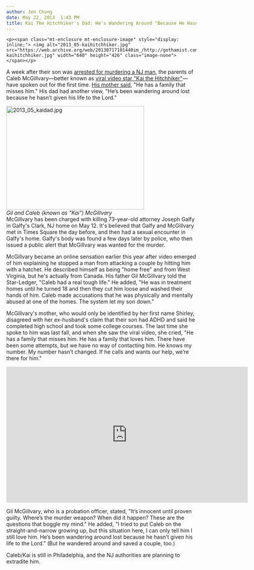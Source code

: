 ```yaml
---
author: Jen Chung
date: May 22, 2013  1:43 PM
title: Kai The Hitchhiker's Dad: He's Wandering Around "Because He Hasn't Given His Life To The Lord"
---
```



	
	
	
	<p><span class="mt-enclosure mt-enclosure-image" style="display: inline;"> <img alt="2013_05-kaihitchhiker.jpg" src="https://web.archive.org/web/20130717101440im_/http://gothamist.com/attachments/jen/2013_05-kaihitchhiker.jpg" width="640" height="426" class="image-none"> </span></p>

<p>A week after their son was <a href="https://web.archive.org/web/20130717101440/http://gothamist.com/2013/05/17/cops_arrest_kai_the_hitchhiker_say.php">arrested for murdering a NJ man</a>, the parents of Caleb McGillvary&#x2014;better known as <a href="https://web.archive.org/web/20130717101440/http://gothamist.com/2013/05/16/viral_video_star_kai_the_hitchhiker.php">viral video star &quot;Kai the Hitchhiker&quot;</a>&#x2014;have spoken out for the first time. <a href="https://web.archive.org/web/20130717101440/http://www.nj.com/news/index.ssf/2013/05/mysterious_hitchhiker_from_can.html#incart_m-rpt-2">His mother said</a>, &quot;He has a family that misses him.&quot; His dad had another view, &quot;He&#x2019;s been wandering around lost because he hasn&#x2019;t given his life to the Lord.&quot;</p>

<p><span class="mt-enclosure mt-enclosure-image" style="display: inline;"> </span></p><div class="image-right"> <img alt="2013_05_kaidad.jpg" src="https://web.archive.org/web/20130717101440im_/http://gothamist.com/attachments/jen/2013_05_kaidad.jpg" width="365" height="274"> <br> <i style=" width:365px; ;display:block"> Gil and Caleb (known as &quot;Kai&quot;) McGillvary</i></div> McGillvary has been charged with killing 73-year-old attorney Joseph Galfy in Galfy&apos;s Clark, NJ home on May 12. It&apos;s believed that Galfy and McGillvary met in Times Square the day before, and then had a sexual encounter in Galfy&apos;s home. Galfy&apos;s body was found a few days later by police, who then issued a public alert that McGillvary was wanted for the murder. <p></p>

<p>McGillvary became an online sensation earlier this year after video emerged of him explaining he stopped a man from attacking a couple by hitting him with a hatchet. He described himself as being &quot;home free&quot; and from West Virginia, but he&apos;s actually from Canada. His father Gil McGillvary told the Star-Ledger, &quot;Caleb had a real tough life.&quot; He added, &quot;He was in treatment homes until he turned 18 and then they cut him loose and washed their hands of him. Caleb made accusations that he was physically and mentally abused at one of the homes. The system let my son down.&quot;</p>

<p>McGillvary&apos;s mother, who would only be identified by her first name Shirley, disagreed with her ex-husband&apos;s claim that their son had ADHD and said he completed high school and took some college courses. The last time she spoke to him was last fall, and when she saw the viral video, she cried, &quot;He has a family that misses him. He has a family that loves him. There have been some attempts, but we have no way of contacting him. He knows my number. My number hasn&#x2019;t changed. If he calls and wants our help, we&#x2019;re there for him.&quot;</p>

<p><iframe width="640" height="360" src="https://web.archive.org/web/20130717101440if_/http://www.youtube.com/embed/uZ7g1uUYe9M" frameborder="0" allowfullscreen></iframe></p>

<p>Gil McGillvary, who is a probation officer, stated, &quot;It&#x2019;s innocent until proven guilty. Where&#x2019;s the murder weapon? When did it happen? These are the questions that boggle my mind.&quot; He added, &quot;I tried to put Caleb on the straight-and-narrow growing up, but this situation here, I can only tell him I still love him. He&#x2019;s been wandering around lost because he hasn&#x2019;t given his life to the Lord.&quot; (But he wandered around and saved a couple, too.)</p>

<p>Caleb/Kai is still in Philadelphia, and the NJ authorities are planning to extradite him.</p>
	
	
	
	
	
